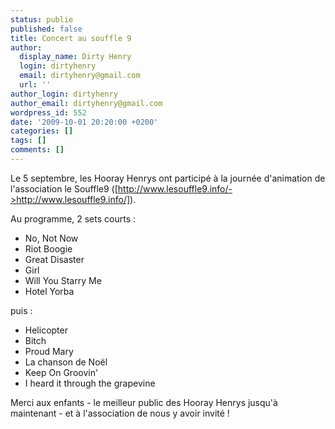 ```yaml
---
status: publie
published: false
title: Concert au souffle 9
author:
  display_name: Dirty Henry
  login: dirtyhenry
  email: dirtyhenry@gmail.com
  url: ''
author_login: dirtyhenry
author_email: dirtyhenry@gmail.com
wordpress_id: 552
date: '2009-10-01 20:20:00 +0200'
categories: []
tags: []
comments: []
---
```

Le 5 septembre, les Hooray Henrys ont participé à la journée d'animation de l'association le Souffle9 ([http://www.lesouffle9.info/->http://www.lesouffle9.info/]).

Au programme, 2 sets courts :
- No, Not Now
- Riot Boogie
- Great Disaster
- Girl
- Will You Starry Me
- Hotel Yorba

puis :
- Helicopter
- Bitch
- Proud Mary
- La chanson de Noël
- Keep On Groovin'
- I heard it through the grapevine

Merci aux enfants - le meilleur public des Hooray Henrys jusqu'à maintenant - et à l'association de nous y avoir invité !
